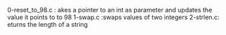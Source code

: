 0-reset_to_98.c : akes a pointer to an int as parameter and updates the value it points to to 98
1-swap.c :swaps values of two integers
2-strlen.c: eturns the length of a string

